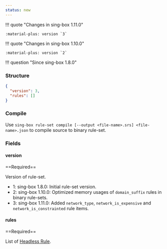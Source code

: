 ```yaml
---
status: new
---
```


!!! quote "Changes in sing-box 1.11.0"

    :material-plus: version `3`

!!! quote "Changes in sing-box 1.10.0"

    :material-plus: version `2`

!!! question "Since sing-box 1.8.0"

### Structure

```json
{
  "version": 3,
  "rules": []
}
```

### Compile

Use `sing-box rule-set compile [--output <file-name>.srs] <file-name>.json` to compile source to binary rule-set.

### Fields

#### version

==Required==

Version of rule-set.

* 1: sing-box 1.8.0: Initial rule-set version.
* 2: sing-box 1.10.0: Optimized memory usages of `domain_suffix` rules in binary rule-sets.
* 3: sing-box 1.11.0: Added `network_type`, `network_is_expensive` and `network_is_constrainted` rule items.

#### rules

==Required==

List of [Headless Rule](../headless-rule/).

